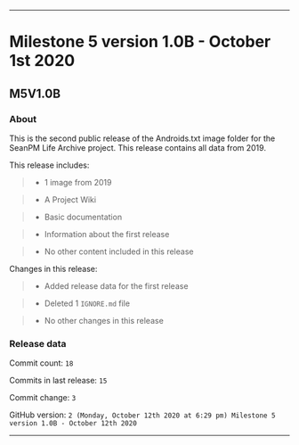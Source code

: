
***

# Milestone 5 version 1.0B - October 1st 2020

## M5V1.0B

### About

This is the second public release of the Androids.txt image folder for the SeanPM Life Archive project. This release contains all data from 2019.

This release includes:

> * 1 image from 2019

> * A Project Wiki

> * Basic documentation

> * Information about the first release

> * No other content included in this release

Changes in this release:

> * Added release data for the first release

> * Deleted 1 `IGNORE.md` file

> * No other changes in this release

### Release data

Commit count: `18`

Commits in last release: `15`

Commit change: `3`

GitHub version: `2 (Monday, October 12th 2020 at 6:29 pm) Milestone 5 version 1.0B - October 12th 2020`

***
